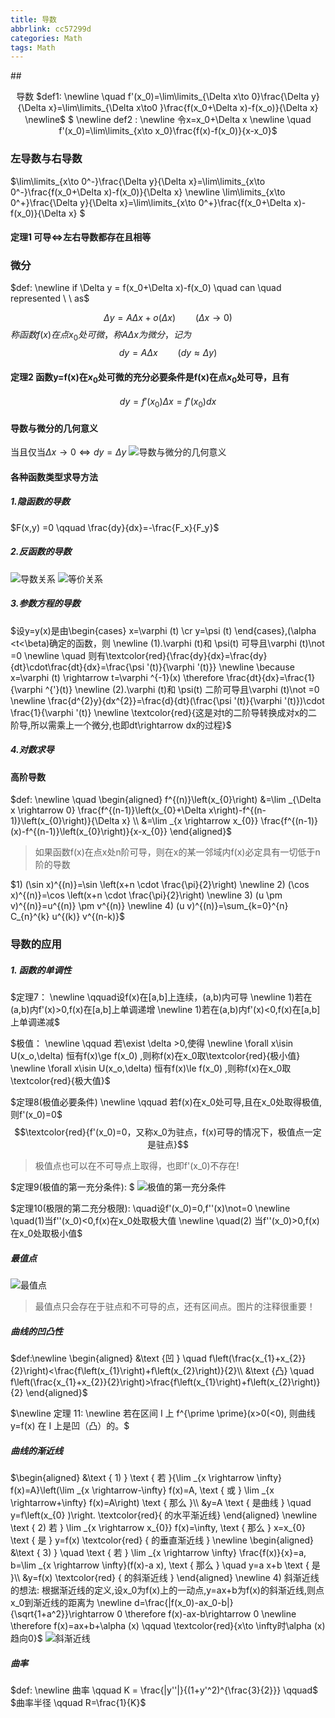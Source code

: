 ```yaml
---
title: 导数
abbrlink: cc57299d
categories: Math
tags: Math
---
```

##<p align="center"> 导数
$def1:
\newline \quad f'(x_0)=\lim\limits_{\Delta x\to 0}\frac{\Delta y}{\Delta x}=\lim\limits_{\Delta x\to0 }\frac{f(x_0+\Delta x)-f(x_o)}{\Delta x}
\newline$
$
\newline 
def2 :
\newline 令x=x_0+\Delta x
\newline \quad f'(x_0)=\lim\limits_{x\to x_0}\frac{f(x)-f(x_0)}{x-x_0}$

###  左导数与右导数
$\lim\limits_{x\to 0^-}\frac{\Delta y}{\Delta x}=\lim\limits_{x\to 0^-}\frac{f(x_0+\Delta x)-f(x_0)}{\Delta x}
\newline
\lim\limits_{x\to 0^+}\frac{\Delta y}{\Delta x}=\lim\limits_{x\to 0^+}\frac{f(x_0+\Delta x)-f(x_0)}{\Delta x}
$

#### 定理1 可导$\Leftrightarrow$左右导数都存在且相等

### 微分
$def:
\newline if \Delta y = f(x_0+\Delta x)-f(x_0) \quad can \quad represented \ \ as$

$$\Delta y = A\Delta x+o(\Delta x) \qquad (\Delta x\to 0)$$
$称函数f(x)在点x_0处可微，称A\Delta x为微分，记为$
$$dy=A\Delta x \qquad (dy\approx \Delta y)$$

#### 定理2 函数y=f(x)在$x_0$处可微的充分必要条件是f(x)在点$x_0$处可导，且有
$$dy=f'(x_0)\Delta x = f'(x_0)dx$$

#### 导数与微分的几何意义
当且仅当$\Delta x\to 0 \Leftrightarrow dy=\Delta y$
![导数与微分的几何意义](https://deniffer-picbed.oss-cn-shenzhen.aliyuncs.com/img/20200828110906.png)


#### 各种函数类型求导方法

##### 1.隐函数的导数
$F(x,y) =0 \qquad \frac{dy}{dx}=-\frac{F_x}{F_y}$

##### 2.反函数的导数
![导数关系](https://deniffer-picbed.oss-cn-shenzhen.aliyuncs.com/img/20200901154622.png)
![等价关系](https://deniffer-picbed.oss-cn-shenzhen.aliyuncs.com/img/20200901154759.png)

##### 3.参数方程的导数
$设y=y(x)是由\begin{cases}
x=\varphi (t)
\cr 
y=\psi (t) 
\end{cases},(\alpha <t<\beta)确定的函数，则
\newline (1).\varphi (t)和 \psi(t) 可导且\varphi (t)\not =0 
\newline \quad 则有\textcolor{red}{\frac{dy}{dx}=\frac{dy}{dt}\cdot\frac{dt}{dx}=\frac{\psi '(t)}{\varphi '(t)}}
\newline \because x=\varphi (t) \rightarrow t=\varphi ^{-1}(x) \therefore \frac{dt}{dx}=\frac{1}{\varphi ^{'}(t)}
\newline (2).\varphi (t)和 \psi(t) 二阶可导且\varphi (t)\not =0 
\newline \frac{d^{2}y}{dx^{2}}=\frac{d}{dt}(\frac{\psi '(t)}{\varphi '(t)})\cdot \frac{1}{\varphi '(t)} \newline
\textcolor{red}{这是对t的二阶导转换成对x的二阶导,所以需乘上一个微分,也即dt\rightarrow dx的过程}$


##### 4.对数求导



#### 高阶导数
$def:
\newline \quad \begin{aligned}
f^{(n)}\left(x_{0}\right) &=\lim _{\Delta x \rightarrow 0} \frac{f^{(n-1)}\left(x_{0}+\Delta x\right)-f^{(n-1)}\left(x_{0}\right)}{\Delta x} \\
&=\lim _{x \rightarrow x_{0}} \frac{f^{(n-1)}(x)-f^{(n-1)}\left(x_{0}\right)}{x-x_{0}}
\end{aligned}$
> 如果函数f(x)在点x处n阶可导，则在x的某一邻域内f(x)必定具有一切低于n阶的导数

$1)  (\sin x)^{(n)}=\sin \left(x+n \cdot \frac{\pi}{2}\right)  \newline  2)  (\cos x)^{(n)}=\cos \left(x+n \cdot \frac{\pi}{2}\right) 
\newline 3)  (u \pm v)^{(n)}=u^{(n)} \pm v^{(n)} 
\newline 4) (u v)^{(n)}=\sum_{k=0}^{n} C_{n}^{k} u^{(k)} v^{(n-k)}$

### 导数的应用

##### 1. 函数的单调性
$定理7：
\newline \qquad设f(x)在[a,b]上连续，(a,b)内可导
\newline 1)若在(a,b)内f'(x)>0,f(x)在[a,b]上单调递增 
\newline 1)若在(a,b)内f'(x)<0,f(x)在[a,b]上单调递减$

$极值：
\newline \qquad 若\exist \delta >0,使得
\newline \forall x\isin U(x_o,\delta) 恒有f(x)\ge f(x_0) ,则称f(x)在x_0取\textcolor{red}{极小值} 
\newline \forall x\isin U(x_o,\delta) 恒有f(x)\le f(x_0) ,则称f(x)在x_0取\textcolor{red}{极大值}$

$定理8(极值必要条件)
\newline \qquad 若f(x)在x_0处可导,且在x_0处取得极值,则f'(x_0)=0$
$$\textcolor{red}{f'(x_0)=0，又称x_0为驻点，f(x)可导的情况下，极值点一定是驻点}$$

>极值点也可以在不可导点上取得，也即f'(x_0)不存在!

$定理9(极值的第一充分条件):
$
![极值的第一充分条件](https://deniffer-picbed.oss-cn-shenzhen.aliyuncs.com/img/20200905103826.png)


$定理10(极限的第二充分极限):
\quad设f'(x_0)=0,f''(x)\not=0
\newline \quad(1)当f''(x_0)<0,f(x)在x_0处取极大值
\newline \quad(2) 当f''(x_0)>0,f(x)在x_0处取极小值$

##### 最值点
![最值点](https://deniffer-picbed.oss-cn-shenzhen.aliyuncs.com/img/20200905104803.png)
> 最值点只会存在于驻点和不可导的点，还有区间点。图片的注释很重要！

##### 曲线的凹凸性
$def:\newline
\begin{aligned}
&\text {凹 } \quad f\left(\frac{x_{1}+x_{2}}{2}\right)<\frac{f\left(x_{1}\right)+f\left(x_{2}\right)}{2}\\
&\text {凸} \quad f\left(\frac{x_{1}+x_{2}}{2}\right)>\frac{f\left(x_{1}\right)+f\left(x_{2}\right)}{2}
\end{aligned}$

$\newline 定理 11:
\newline 若在区间 I 上  f^{\prime \prime}(x>0(<0),  则曲线
 y=f(x)  在  I  上是凹（凸）的。$

 ##### 曲线的渐近线
$\begin{aligned}
&\text { 1) } \text { 若 }{\lim _{x \rightarrow \infty} f(x)=A}\left(\lim _{x \rightarrow-\infty} f(x)=A, \text { 或 } \lim _{x \rightarrow+\infty} f(x)=A\right) \text { 那么 }\\
&y=A \text { 是曲线 } \quad y=f\left(x_{0} )\right. \textcolor{red}{ 的水平渐近线} 
\end{aligned}
\newline \text { 2) 若 } \lim _{x \rightarrow x_{0}} f(x)=\infty, \text { 那么 } x=x_{0} \text { 是 } y=f(x) \textcolor{red}  { 的垂直渐近线 }
\newline \begin{aligned}
&\text { 3) } \quad \text { 若 } \lim _{x \rightarrow \infty} \frac{f(x)}{x}=a, b=\lim _{x \rightarrow \infty}(f(x)-a x), \text { 那么 } \quad y=a x+b \text { 是 }\\
&y=f(x) \textcolor{red} { 的斜渐近线 }
\end{aligned}
\newline 4) 斜渐近线的想法: 根据渐近线的定义,设x_0为f(x)上的一动点,y=ax+b为f(x)的斜渐近线,则点x_0到渐近线的距离为
\newline d=\frac{|f(x_0)-ax_0-b|}{\sqrt{1+a^2}}\rightarrow 0 \therefore f(x)-ax-b\rightarrow 0
\newline \therefore f(x)=ax+b+\alpha (x) \qquad \textcolor{red}{x\to \infty时\alpha (x) 趋向0}$
![斜渐近线](https://deniffer-picbed.oss-cn-shenzhen.aliyuncs.com/img/20200907164631.png)


##### 曲率
$def:
\newline  曲率 \qquad K = \frac{|y''|}{(1+y'^2)^{\frac{3}{2}}} \qquad$
$曲率半径 \qquad R=\frac{1}{K}$